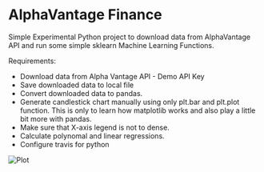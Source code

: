 # AlphaVantage Finance
Simple Experimental Python project to download data from AlphaVantage API and run some simple sklearn Machine Learning Functions.

Requirements:
* Download data from Alpha Vantage API - Demo API Key
* Save downloaded data to local file
* Convert downloaded data to pandas.
* Generate candlestick chart manually using only plt.bar and plt.plot function. This is only to learn how matplotlib works and also play a little bit more with pandas. 
* Make sure that X-axis legend is not to dense. 
* Calculate polynomal and linear regressions. 
* Configure travis for python

![Plot](https://octodex.github.com/images/yaktocat.png)
